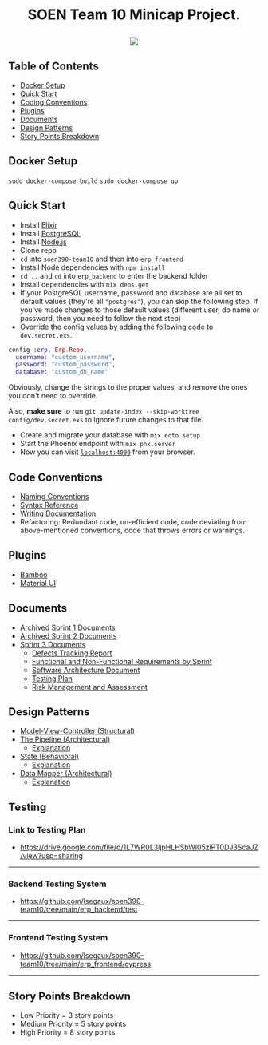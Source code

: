 # <p align="center">SOEN Team 10 Minicap Project.</p>

<p align="center">
  <img src="https://user-images.githubusercontent.com/60011793/111355331-a3049880-865d-11eb-9716-58cc795aff6a.PNG">
</p>

## Table of Contents

- [Docker Setup](#docker-setup)
- [Quick Start](#quick-start)
- [Coding Conventions](#code-conventions)
- [Plugins](#plugins)
- [Documents](#documents)
- [Design Patterns](#design-patterns)
- [Story Points Breakdown](#story-points-breakdown)

## Docker Setup

`sudo docker-compose build`
`sudo docker-compose up`

## Quick Start

- Install [Elixir](https://elixir-lang.org/install.html)
- Install [PostgreSQL](https://www.enterprisedb.com/downloads/postgres-postgresql-downloads)
- Install [Node.js](https://nodejs.org/en/download/)
- Clone repo
- `cd` into `soen390-team10` and then into `erp_frontend`
- Install Node dependencies with `npm install`
- `cd ..` and `cd` into `erp_backend` to enter the backend folder
- Install dependencies with `mix deps.get`
- If your PostgreSQL username, password and database are all set to default values (they're all `"postgres"`), you can skip the following step. If you've made changes to those default values (different user, db name or password, then you need to follow the next step)
- Override the config values by adding the following code to `dev.secret.exs`.

```elixir
config :erp, Erp.Repo,
  username: "custom_username",
  password: "custom_password",
  database: "custom_db_name"
```

Obviously, change the strings to the proper values, and remove the ones you don't need to override.

Also, **make sure** to run `git update-index --skip-worktree config/dev.secret.exs` to ignore future changes to that file.

- Create and migrate your database with `mix ecto.setup`
- Start the Phoenix endpoint with `mix phx.server`
- Now you can visit [`localhost:4000`](http://localhost:4000) from your browser.

## Code Conventions

- [Naming Conventions](https://hexdocs.pm/elixir/naming-conventions.html)
- [Syntax Reference](https://hexdocs.pm/elixir/syntax-reference.html)
- [Writing Documentation](https://hexdocs.pm/elixir/master/writing-documentation.html)
- Refactoring: Redundant code, un-efficient code, code deviating from above-mentioned conventions, code that throws errors or warnings.

## Plugins

- [Bamboo](https://hexdocs.pm/bamboo/Bamboo.Email.html)
- [Material UI](https://material-ui.com/)

## Documents

- [Archived Sprint 1 Documents](https://drive.google.com/drive/u/0/folders/1PYLe4AInMEFgJ4qN0cyOelUjCYGQu3Zq)
- [Archived Sprint 2 Documents](https://drive.google.com/drive/folders/1_UYQV3Wgerz2gDL7s9Q_Hzbu__w_OZe5?usp=sharing)
- [Sprint 3 Documents](https://drive.google.com/drive/folders/1B6jLjwRVpNGaXUyqIHjrhuUsk8yG5dlL?usp=sharing)
  - [Defects Tracking Report](https://docs.google.com/document/d/1BcYrnfd4Y4iT6bJVwd17okzYh-a8vdtIOCb-UB6DALU/edit?usp=sharing)
  - [Functional and Non-Functional Requirements by Sprint](https://docs.google.com/document/d/1Xa1G2cgjGcb52q1HJ05BqpITo3Nu8N6lh9V74oW9NGo/edit?usp=sharing)
  - [Software Architecture Document](https://docs.google.com/document/d/1CULgub9wpv8Vj4_SjcoRbXKTclCF5k4S2K-lXWwttLo/edit?usp=sharing)
  - [Testing Plan](https://docs.google.com/document/d/13DhI4AxX7JT8-5F-fWVhLI-BLDLOXj27-mrw3pmfESo/edit?usp=sharing)
  - [Risk Management and Assessment](https://drive.google.com/file/d/1c46r5HwLpe5F80OuuRah0Vh5t9PFg51i/view?usp=sharing)

## Design Patterns

- [Model-View-Controller (Structural)](https://github.com/lsegaux/soen390-team10/tree/main/erp_backend/lib/erp_web)
- [The Pipeline (Architectural)](https://github.com/lsegaux/soen390-team10/blob/main/erp_backend/lib/erp/email.ex)
  - [Explanation](https://mattpruitt.com/articles/the-pipeline)
- [State (Behavioral)](https://github.com/lsegaux/soen390-team10/blob/main/erp_backend/lib/erp/accounts/accounts.ex)
  - [Explanation](https://refactoring.guru/design-patterns/state)
- [Data Mapper (Architectural)](https://github.com/lsegaux/soen390-team10/blob/main/erp_backend/lib/erp/accounts/user.ex)
  - [Explanation](https://github.com/elixir-ecto/ecto)

## Testing
### Link to Testing Plan
* https://drive.google.com/file/d/1L7WR0L3ljpHLHSbWl05ziPT0DJ3ScaJZ/view?usp=sharing
---
### Backend Testing System
* https://github.com/lsegaux/soen390-team10/tree/main/erp_backend/test
---
### Frontend Testing System
* https://github.com/lsegaux/soen390-team10/tree/main/erp_frontend/cypress
---
## Story Points Breakdown

- Low Priority = 3 story points
- Medium Priority = 5 story points
- High Priority = 8 story points
